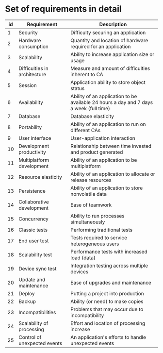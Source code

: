 # Set of requirements in detail

id | Requirement                    | Description
---|--------------------------------|------------
1  | Security                       | Difficulty securing an application
2  | Hardware consumption           | Quantity and location of hardware required for an application
3  | Scalability                    | Ability to increase application size or usage
4  | Difficulties in architecture   | Measure and amount of difficulties inherent to CA
5  | Session                        | Application ability to store object status
6  | Availability                   | Ability of an application to be available 24 hours a day and 7 days a week (full time)
7  | Database                       | Database elasticity
8  | Portability                    | Ability of an application to run on different CAs
9  | User interface                 | User-application interaction
10 | Development productivity       | Relationship between time invested and product generated
11 | Multiplatform development      | Ability of an application to be multiplatform
12 | Resource elasticity            | Ability of an application to allocate or release resources
13 | Persistence                    | Ability of an application to store nonvolatile data
14 | Collaborative development      | Ease of teamwork
15 | Concurrency                    | Ability to run processes simultaneously
16 | Classic tests                  | Performing traditional tests
17 | End user test                  | Tests required to service heterogeneous users
18 | Scalability test               | Performance tests with increased load (data)
19 | Device sync test               | Integration testing across multiple devices
20 | Update and maintenance         | Ease of upgrades and maintenance
21 | Deploy                         | Putting a project into production
22 | Backup                         | Ability (or need) to make copies
23 | Incompatibilities              | Problems that may occur due to incompatibility
24 | Scalability of processing      | Effort and location of processing increase
25 | Control of unexpected events   | An application's efforts to handle unexpected events
